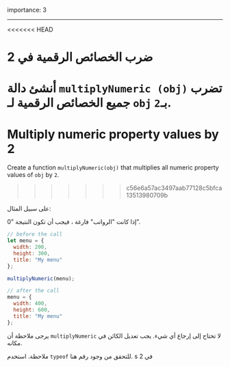 importance: 3

---

<<<<<<< HEAD
# ضرب الخصائص الرقمية في 2

أنشئ دالة `multiplyNumeric (obj)` تضرب جميع الخصائص الرقمية لـ `obj` بـ`2`.
=======
# Multiply numeric property values by 2

Create a function `multiplyNumeric(obj)` that multiplies all numeric property values of `obj` by `2`.
>>>>>>> c56e6a57ac3497aab77128c5bfca13513980709b

على سبيل المثال:

إذا كانت "الرواتب" فارغة ، فيجب أن تكون النتيجة "0".

```js
// before the call
let menu = {
  width: 200,
  height: 300,
  title: "My menu"
};

multiplyNumeric(menu);

// after the call
menu = {
  width: 400,
  height: 600,
  title: "My menu"
};
```

يرجى ملاحظة أن `multiplyNumeric` لا تحتاج إلى إرجاع أي شيء. يجب تعديل الكائن في مكانه.

ملاحظة. استخدم `typeof` للتحقق من وجود رقم هنا. s في 2
